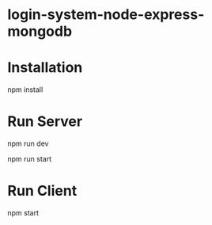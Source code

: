 # login-system-node-express-mongodb

# Installation

npm install

# Run Server

npm run dev

npm run start

# Run Client

npm start
